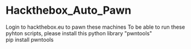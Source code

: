 # Hackthebox_Auto_Pawn
Login to hackthebox.eu to pawn these machines
To be able to run these pyhton scripts, please install this python library "pwntools"   
  pip install pwntools
